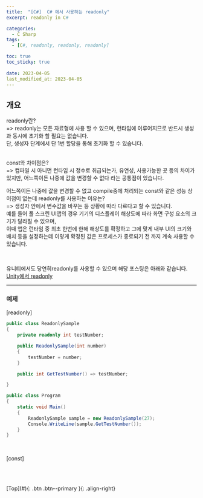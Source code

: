 ```yaml
---
title:  "[C#]  C# 에서 사용하는 readonly"
excerpt: readonly in C#

categories:
  - C Sharp
tags:
  - [C#, readonly, readonly, readonly]

toc: true
toc_sticky: true
 
date: 2023-04-05
last_modified_at: 2023-04-05
---
```


## 개요
readonly란? <br>
=> readonly는 모든 자료형에 사용 할 수 있으며, 런타임에 이루어지므로 반드시 생성과 동시에 초기화 할 필요는 없습니다.<br>
단, 생성자 단계에서 단 1번 할당을 통해 초기화 할 수 있습니다.<br><br> 

const와 차이점은?  <br> 
=> 컴파일 시 아니면 런타임 시 정수로 취급되는가, 유연성, 사용가능한 곳 등의 차이가 있지만, 어느쪽이든 나중에 값을 변경할 수 없다 라는 공통점이 있습니다. <br> 


어느쪽이든 나중에 값을 변경할 수 없고 compile중에 처리되는 const와 같은 성능 상 이점이 없는데 readonly를 사용하는 이유는? <br>
=> 생성자 안에서 변수값을 바꾸는 등 상황에 따라 다르다고 할 수 있습니다. <br>
예를 들어 풀 스크린 UI앱의 경우 기기의 디스플레이 해상도에 따라 화면 구성 요소의 크기가 달라질 수 있으며, <br>
이때 앱은 런타임 중 최초 한번에 한해 해상도를 확정하고 그에 맞게 내부 UI의 크기와 배치 등을 설정하는데 이렇게 확정된 값은 프로세스가 종료되기 전 까지 계속 사용할 수 있습니다.
<br>


<br> 

유니티에서도 당연히readonly를 사용할 수 있으며 해당 포스팅은 아래와 같습니다. <br> 
[Unity에서 readonly]()

---

### 예제

[readonly]
```c#
public class ReadonlySample
{
    private readonly int testNumber;

    public ReadonlySample(int number)
    {
        testNumber = number;
    }

    public int GetTestNumber() => testNumber;

}

public class Program
{
    static void Main()
    {
        ReadonlySample sample = new ReadonlySample(27);
        Console.WriteLine(sample.GetTestNumber());
    }
}

```
<br>

[const]
```c#

```
<br>


<br>
[Top](#){: .btn .btn--primary }{: .align-right}